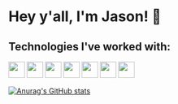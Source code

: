 # Hey y'all, I'm Jason! 🙂

## Technologies I've worked with:

<img height="32" width="32" src="https://cdn.jsdelivr.net/npm/simple-icons@v6/icons/arduino.svg" /> <img height="32" width="32" src="https://cdn.jsdelivr.net/npm/simple-icons@v6/icons/cplusplus.svg" /> <img height="32" width="32" src="https://cdn.jsdelivr.net/npm/simple-icons@v6/icons/java.svg" /> <img height="32" width="32" src="https://cdn.jsdelivr.net/npm/simple-icons@v6/icons/python.svg" /> <img height="32" width="32" src="https://cdn.jsdelivr.net/npm/simple-icons@v6/icons/kotlin.svg" /> <img height="32" width="32" src="https://cdn.jsdelivr.net/npm/simple-icons@v6/icons/javascript.svg" /> <img height="32" width="32" src="https://cdn.jsdelivr.net/npm/simple-icons@v6/icons/visualstudiocode.svg" />

[![Anurag's GitHub stats](https://github-readme-stats.vercel.app/api?username=Yessir120&count_private=true&show_icons=true&theme=gotham)](https://github.com/anuraghazra/github-readme-stats)
